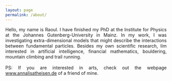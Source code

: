 ```yaml
---
layout: page
permalink: /about/
---
```


<div style="text-align:justify;">
Hello, my name is Raoul. I have finished my PhD at the Institute for Physics at the Johannes Gutenberg-University in Mainz. In my work, I was investigating extra-dimensional models that might describe the interactions between fundamental particles. Besides my own scientific research, Iím interested in artificial intelligence, financial mathematics, bouldering, mountain climbing and trail running.
<br><br>
PS: If you are interested in arts, check out the webpage <a href=http://www.annalisatheisen.de> www.annalisatheisen.de</a> of a friend of mine. 
</div>
